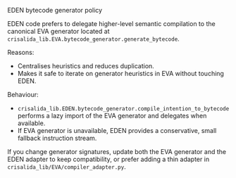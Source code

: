 EDEN bytecode generator policy

EDEN code prefers to delegate higher-level semantic compilation to the canonical
EVA generator located at `crisalida_lib.EVA.bytecode_generator.generate_bytecode`.

Reasons:

- Centralises heuristics and reduces duplication.
- Makes it safe to iterate on generator heuristics in EVA without touching EDEN.

Behaviour:

- `crisalida_lib.EDEN.bytecode_generator.compile_intention_to_bytecode` performs a
  lazy import of the EVA generator and delegates when available.
- If EVA generator is unavailable, EDEN provides a conservative, small fallback
  instruction stream.

If you change generator signatures, update both the EVA generator and the EDEN
adapter to keep compatibility, or prefer adding a thin adapter in `crisalida_lib/EVA/compiler_adapter.py`.
